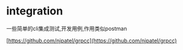 # integration

一些简单的cli集成测试,开发用例,作用类似postman

[https://github.com/njpatel/grpcc](https://github.com/njpatel/grpcc)
